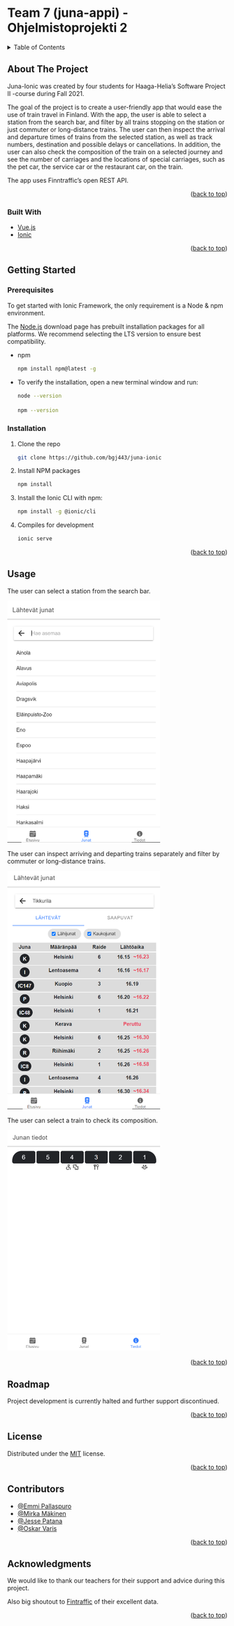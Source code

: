 <div id="top"></div>

<!-- PROJECT LOGO -->

# Team 7 (juna-appi) - Ohjelmistoprojekti 2


<!-- TABLE OF CONTENTS -->
<details>
  <summary>Table of Contents</summary>
  <ol>
    <li>
      <a href="#about-the-project">About The Project</a>
      <ul>
        <li><a href="#built-with">Built With</a></li>
      </ul>
    </li>
    <li>
      <a href="#getting-started">Getting Started</a>
      <ul>
        <li><a href="#prerequisites">Prerequisites</a></li>
        <li><a href="#installation">Installation</a></li>
      </ul>
    </li>
    <li><a href="#usage">Usage</a></li>
    <li><a href="#roadmap">Roadmap</a></li>
    <li><a href="#license">License</a></li>
    <li><a href="#contributors">Contributors</a></li>
    <li><a href="#acknowledgments">Acknowledgments</a></li>
  </ol>
</details>

<!-- ABOUT THE PROJECT -->

## About The Project

Juna-Ionic was created by four students for Haaga-Helia’s Software Project II -course during Fall 2021.

The goal of the project is to create a user-friendly app that would ease the use of train travel in Finland. With the app, the user is able to select a station from the search bar, and filter by all trains stopping on the station or just commuter or long-distance trains. The user can then inspect the arrival and departure times of trains from the selected station, as well as track numbers, destination and possible delays or cancellations. In addition, the user can also check the composition of the train on a selected journey and see the number of carriages and the locations of special carriages, such as the pet car, the service car or the restaurant car, on the train.

The app uses Finntraffic’s open REST API.

<p align="right">(<a href="#top">back to top</a>)</p>

### Built With

- [Vue.js](https://vuejs.org/)
- [Ionic](https://ionic.io/)


<p align="right">(<a href="#top">back to top</a>)</p>

<!-- GETTING STARTED -->

## Getting Started

### Prerequisites

To get started with Ionic Framework, the only requirement is a Node & npm environment.

The [Node.js](https://nodejs.org/en/download/) download page has prebuilt installation packages for all platforms. We recommend selecting the LTS version to ensure best compatibility.

- npm
  ```sh
  npm install npm@latest -g
  ```
  
- To verify the installation, open a new terminal window and run:
    ```sh
    node --version
  
    npm --version
   ```

  

### Installation


1. Clone the repo
   ```sh
   git clone https://github.com/bgj443/juna-ionic
   ```
2. Install NPM packages
   ```sh
   npm install
   ```
3. Install the Ionic CLI with npm:
   ```sh
   npm install -g @ionic/cli
   ```
4. Compiles for development
   ```sh
   ionic serve
   ```

<p align="right">(<a href="#top">back to top</a>)</p>

<!-- USAGE EXAMPLES -->

## Usage

The user can select a station from the search bar.

<kbd> <img src="https://github.com/bgj443/juna-ionic/blob/Mirka/src/images/juna-ionic_screen_search.PNG?raw=true" width="350">

The user can inspect arriving and departing trains separately and filter by commuter or long-distance trains.

<kbd> <img src="https://github.com/bgj443/juna-ionic/blob/Mirka/src/images/juna-ionic_screen_Tikkurila.PNG?raw=true" width="350">

The user can select a train to check its composition.

<kbd> <img src="https://github.com/bgj443/juna-ionic/blob/Mirka/src/images/juna-ionic_screen_compositions.PNG?raw=true" width="350">

<p align="right">(<a href="#top">back to top</a>)</p>

<!-- ROADMAP -->

## Roadmap


Project development is currently halted and further support discontinued.

<p align="right">(<a href="#top">back to top</a>)</p>



<!-- LICENSE -->

## License

Distributed under the [MIT](https://choosealicense.com/licenses/mit/) license.

<p align="right">(<a href="#top">back to top</a>)</p>

<!-- Contributors -->

## Contributors

* [@Emmi Pallaspuro](https://github.com/emmi587)
* [@Mirka Mäkinen](https://github.com/MMMirka)
* [@Jesse Patana](https://github.com/bgj424)
* [@Oskar Varis](https://github.com/bgj443)

<p align="right">(<a href="#top">back to top</a>)</p>

<!-- ACKNOWLEDGMENTS -->

## Acknowledgments

We would like to  thank our teachers for their support and  advice during this project.
 
Also big shoutout to [Fintraffic](https://www.digitraffic.fi/rautatieliikenne/) of their excellent data.

<p align="right">(<a href="#top">back to top</a>)</p>

